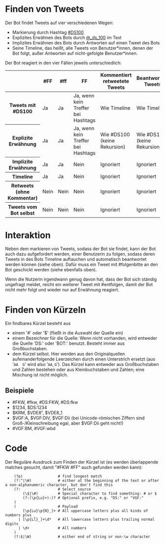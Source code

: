 Finden von Tweets
=================

Der Bot findet Tweets auf vier verschiedenen Wegen:

- Markierung durch Hashtag
  [\#DS100](https://twitter.com/search?q=%23DS100&f=tweets)
- Explizites Erwähnen des Bots durch
  [@\_ds\_100](https://twitter.com/_ds_100) im Text
- Implizites Erwähnen des Bots durch Antworten auf einen Tweet des Bots
- Seine Timeline, das heißt, alle Tweets von Benutzer\*innen, denen der
  Bot folgt, außer Antworten auf nicht-gefolgte Benutzer\*innen.

Der Bot reagiert in den vier Fällen jeweils unterschiedlich:

<table>
 <thead>
  <tr>
   <th></th>
   <th>#FF</th>
   <th>#ff</th>
   <th>FF</th>
   <th>Kommentiert retweetete Tweets</th>
   <th>Beantwortete Tweets</th>
   <th>#folgenbitte, #entfolgen</th>
  </tr>
 </thead>
 <tbody>
  <tr>
   <th>Tweets mit #DS100</th>
   <td>Ja</td>
   <td>Ja</td>
   <td>Ja, wenn kein Treffer bei Hashtags</td>
   <td>Wie Timeline</td>
   <td>Wie Timeline</td>
   <td>Ignoriert</td>
  </tr>
  <tr>
   <th>Explizite Erwähnung</th>
   <td>Ja</td>
   <td>Ja</td>
   <td>Ja, wenn kein Treffer bei Hashtags</td>
   <td>Wie #DS100 (keine Rekursion)</td>
   <td>Wie #DS100 (keine Rekursion)</td>
   <td>Erkannt</td>
  </tr>
  <tr>
   <th>Implizite Erwähnung</th>
   <td>Ja</td>
   <td>Ja</td>
   <td>Nein</td>
   <td>Ignoriert</td>
   <td>Ignoriert</td>
   <td>Ignoriert</td>
  </tr>
  <tr>
   <th>Timeline</th>
   <td>Ja</td>
   <td>Ja</td>
   <td>Nein</td>
   <td>Ignoriert</td>
   <td>Ignoriert</td>
   <td>Ignoriert</td>
  </tr>
  <tr>
   <th>Retweets (ohne Kommentar)</th>
   <td>Nein</td>
   <td>Nein</td>
   <td>Nein</td>
   <td>Ignoriert</td>
   <td>Ignoriert</td>
   <td>Ignoriert</td>
  </tr>
  <tr>
   <th>Tweets vom Bot selbst</th>
   <td>Nein</td>
   <td>Nein</td>
   <td>Nein</td>
   <td>Ignoriert</td>
   <td>Ignoriert</td>
   <td>Ignoriert</td>
  </tr>
 </tbody>
</table>

Interaktion
===========

Neben dem markieren von Tweets, sodass der Bot sie findet, kann der Bot
auch dazu aufgefordert werden, einer Benutzerin zu folgen, sodass deren
Tweets in des Bots Timeline auftauchen und automatisch beantwortet
werden können (siehe oben). Dafür muss ein Tweet mit \#folgenbitte an
den Bot geschickt werden (siehe ebenfalls oben).

Wenn die Nutzerin irgendwann genug davon hat, dass der Bot sich ständig
ungefragt meldet, reicht ein weiterer Tweet mit \#entfolgen, damit der
Bot nicht mehr folgt und wieder nur auf Erwähnung reagiert.

Finden von Kürzeln
==================

Ein findbares Kürzel besteht aus

- einem '\#' oder '$' (fließt in die Auswahl der Quelle ein)
- einem Bezeichner für die Quelle: Wenn nicht vorhanden, wird entweder
  die Quelle 'DS:' oder 'BOT:' benutzt. Besteht immer aus
  Großbuchstaben.
- dem Kürzel selbst. Hier werden aus den Originalquellen
  aufeinanderfolgende Leerzeichen durch einen Unterstrich ersetzt (aus
  '`AA  G`' wird also '`AA_G`'). Das Kürzel kann entweder aus
  Großbuchstaben und Zahlen bestehen oder aus Kleinbuchstaben und
  Zahlen; eine Mischung ist nicht möglich.

Beispiele
---------

- \#FKW, \#fkw, \#DS:FKW, \#DS:fkw
- $1234, $DS:1234
- $KRM, $VDE8¹, $VDE8\_1
- $VGF:A, $VGF:DⅣ, $VGF:Dⅱ (bei Unicode-römischen Ziffern sind
  Groß-/Kleinschreibung egal, aber $VGF:Dii geht nicht!)
- \#VGF:BM, \#VGF:wbd

Code
====

Der Reguläre Ausdruck zum Finden der Kürzel ist (es werden überlappende
matches gesucht, damit "#FKW #FF" auch gefunden werden kann):

        (?p)                # find longest match
        (?:^|\W)            # either at the beginning of the text or after a non-alphanumeric character, but don't find this
        (?:                 # Select source
            (\$|\#)         # Special character to find something: # or $
            (?:(\p{Lu}+):)? # Optional prefix, e.g. "DS:" or "VGF:"
        )
        (                   # Payload
            [\p{Lu}\p{N}_]+ # All uppercase letters plus all kinds of numbers plus _
          | [\p{Ll}_]+\d*   # All lowercase letters plus trailing normal digits
          | \d+             # All numbers
        )
        (?:$|\W)            # either end of string or non-\w character


